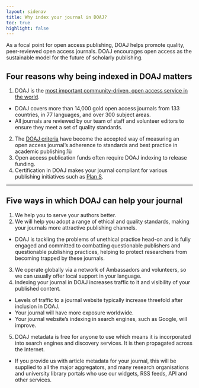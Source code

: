```yaml
---
layout: sidenav
title: Why index your journal in DOAJ?
toc: true
highlight: false
---
```


As a focal point for open access publishing, DOAJ helps promote quality, peer-reviewed open access journals. DOAJ encourages open access as the sustainable model for the future of scholarly publishing.

## Four reasons why being indexed in DOAJ matters

1. DOAJ is the [most important community-driven, open access service in the world].
  - DOAJ covers more than 14,000 gold open access journals from 133 countries, in 77 languages, and over 300 subject areas.
  - All journals are reviewed by our team of staff and volunteer editors to ensure they meet a set of quality standards.
2. The [DOAJ criteria] have become the accepted way of measuring an open access journal’s adherence to standards and best practice in academic publishing.1ù
3. Open access publication funds often require DOAJ indexing to release funding.
4. Certification in DOAJ makes your journal compliant for various publishing initiatives such as [Plan S].

---

## Five ways in which DOAJ can help your journal

1. We help you to serve your authors better.
2. We will help you adopt a range of ethical and quality standards, making your journals more attractive publishing channels.
  - DOAJ is tackling the problems of unethical practice head-on and is fully engaged and committed to combatting questionable publishers and questionable publishing practices, helping to protect researchers from becoming trapped by these journals.
3. We operate globally via a network of Ambassadors and volunteers, so we can usually offer local support in your language.
4. Indexing your journal in DOAJ increases traffic to it and visibility of your published content.
  - Levels of traffic to a journal website typically increase threefold after inclusion in DOAJ.
  - Your journal will have more exposure worldwide.
  - Your journal website’s indexing in search engines, such as Google, will improve.
5. DOAJ metadata is free for anyone to use which means it is incorporated into search engines and discovery services. It is then propagated across the Internet.
  - If you provide us with article metadata for your journal, this will be supplied to all the major aggregators, and many research organisations and university library portals who use our widgets, RSS feeds, API and other services.

[most important community-driven, open access service in the world]: http://repository.jisc.ac.uk/6269/10/final-KE-Report-V5.1-20JAN2016.pdf
[DOAJ criteria]: https://docs.google.com/document/d/1Wm1tFFWHIyfFwUSvm7a7jtSxYW6i7WFDw3j8y6f7NIk/edit?ts=5e846f53#heading=h.9y1a9u8qc0x3
[Plan S]: https://www.coalition-s.org/
